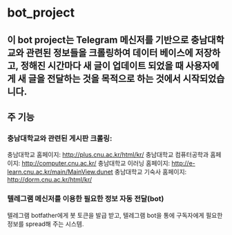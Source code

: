 # bot_project

## 이 bot project는 Telegram 메신저를 기반으로 충남대학교와 관련된 정보들을 크롤링하여 데이터 베이스에 저장하고, 정해진 시간마다 새 글이 업데이트 되었을 때 사용자에게 새 글을 전달하는 것을 목적으로 하는 것에서 시작되었습니다. 


## 주 기능 

### 충남대학교와 관련된 게시판 크롤링: 
충남대학교 홈페이지: <http://plus.cnu.ac.kr/html/kr/>
충남대학교 컴퓨터공학과 홈페이지: <http://computer.cnu.ac.kr/>
충남대학교 이러닝 홈페이지: <http://e-learn.cnu.ac.kr/main/MainView.dunet>
충남대학교 기숙사 홈페이지: <http://dorm.cnu.ac.kr/html/kr/>

### 텔레그램 메신저를 이용한 필요한 정보 자동 전달(bot) 
텔레그램 botfather에게 봇 토큰을 발급 받고, 텔레그램 bot을 통에 구독자에게 필요한 정보를 spread해 주는 시스템. 



